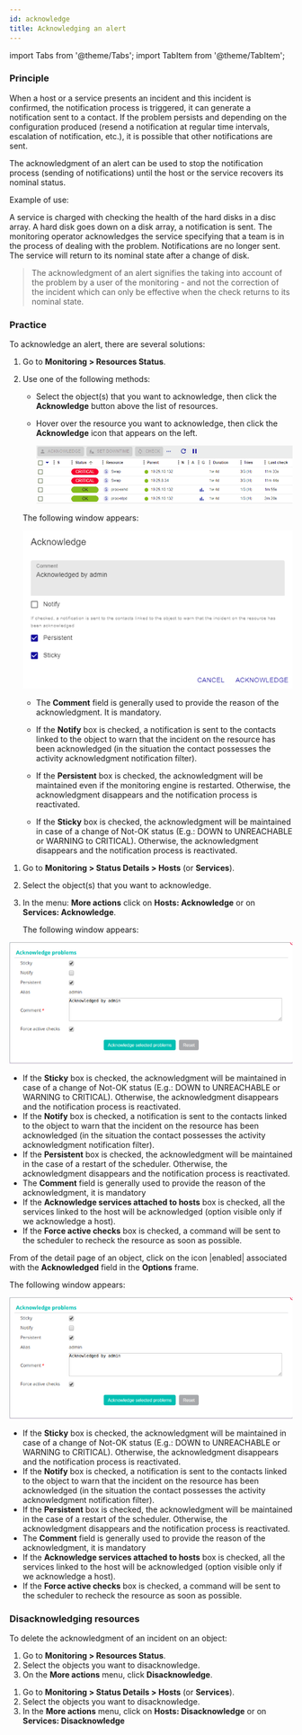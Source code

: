```yaml
---
id: acknowledge
title: Acknowledging an alert
---
```

import Tabs from '@theme/Tabs';
import TabItem from '@theme/TabItem';


### Principle

When a host or a service presents an incident and this incident is
confirmed, the notification process is triggered, it can generate a
notification sent to a contact. If the problem persists and depending on
the configuration produced (resend a notification at regular time
intervals, escalation of notification, etc.), it is possible that other
notifications are sent.

The acknowledgment of an alert can be used to stop the notification
process (sending of notifications) until the host or the service
recovers its nominal status.

Example of use:

A service is charged with checking the health of the hard disks in a
disc array. A hard disk goes down on a disk array, a notification is
sent. The monitoring operator acknowledges the service specifying that a
team is in the process of dealing with the problem. Notifications are no
longer sent. The service will return to its nominal state after a change
of disk.

> The acknowledgment of an alert signifies the taking into account of
> the problem by a user of the monitoring - and not the correction of
> the incident which can only be effective when the check returns to its
> nominal state.

### Practice

To acknowledge an alert, there are several solutions:

<Tabs groupId="sync">
<TabItem value="From the Resources Status page" label="From the Resources Status page">

1. Go to **Monitoring > Resources Status**.
2. Use one of the following methods:
    - Select the object(s) that you want to acknowledge, then click the **Acknowledge** button above the list of resources.
    - Hover over the resource you want to acknowledge, then click the **Acknowledge** icon that appears on the left.

        ![image](../assets/alerts/resources-status/ack-hover.gif)

    The following window appears:

    ![image](../assets/alerts/resources-status/ack-popup.png)

    -   The **Comment** field is generally used to provide the reason of the
    acknowledgment. It is mandatory.
    
    -   If the **Notify** box is checked, a notification is sent to the
    contacts linked to the object to warn that the incident on the
    resource has been acknowledged (in the situation the contact
    possesses the activity acknowledgment notification filter).

    -   If the **Persistent** box is checked, the acknowledgment will be
    maintained even if the monitoring engine is restarted. Otherwise, the
    acknowledgment disappears and the notification process is
    reactivated.

    -   If the **Sticky** box is checked, the acknowledgment will be
    maintained in case of a change of Not-OK status (E.g.: DOWN to
    UNREACHABLE or WARNING to CRITICAL). Otherwise, the acknowledgment
    disappears and the notification process is reactivated.

</TabItem>
<TabItem value="From real time monitoring" label="From real time monitoring">

1.  Go to **Monitoring > Status Details > Hosts** (or **Services**).
2.  Select the object(s) that you want to acknowledge.
3.  In the menu: **More actions** click on **Hosts: Acknowledge** or on
    **Services: Acknowledge**.

    The following window appears:

![image](../assets/alerts/acknowledged.png)

-   If the **Sticky** box is checked, the acknowledgment will be
    maintained in case of a change of Not-OK status (E.g.: DOWN to
    UNREACHABLE or WARNING to CRITICAL). Otherwise, the acknowledgment
    disappears and the notification process is reactivated.
-   If the **Notify** box is checked, a notification is sent to the
    contacts linked to the object to warn that the incident on the
    resource has been acknowledged (in the situation the contact
    possesses the activity acknowledgment notification filter).
-   If the **Persistent** box is checked, the acknowledgment will be
    maintained in the case of a restart of the scheduler. Otherwise, the
    acknowledgment disappears and the notification process is
    reactivated.
-   The **Comment** field is generally used to provide the reason of the
    acknowledgment, it is mandatory
-   If the **Acknowledge services attached to hosts** box is checked,
    all the services linked to the host will be acknowledged (option
    visible only if we acknowledge a host).
-   If the **Force active checks** box is checked, a command will be
    sent to the scheduler to recheck the resource as soon as possible.

</TabItem>
<TabItem value="From the detailed sheet of an object" label="From the detailed sheet of an object">

From of the detail page of an object, click on the icon |enabled| associated
with the **Acknowledged** field in the **Options** frame.

The following window appears:

![image](../assets/alerts/acknowledged.png)

-   If the **Sticky** box is checked, the acknowledgment will be
    maintained in case of a change of Not-OK status (E.g.: DOWN to
    UNREACHABLE or WARNING to CRITICAL). Otherwise, the acknowledgment
    disappears and the notification process is reactivated.
-   If the **Notify** box is checked, a notification is sent to the
    contacts linked to the object to warn that the incident on the
    resource has been acknowledged (in the situation the contact
    possesses the activity acknowledgment notification filter).
-   If the **Persistent** box is checked, the acknowledgment will be
    maintained in the case of a restart of the scheduler. Otherwise, the
    acknowledgment disappears and the notification process is
    reactivated.
-   The **Comment** field is generally used to provide the reason of the
    acknowledgment, it is mandatory
-   If the **Acknowledge services attached to hosts** box is checked,
    all the services linked to the host will be acknowledged (option
    visible only if we acknowledge a host).
-   If the **Force active checks** box is checked, a command will be
    sent to the scheduler to recheck the resource as soon as possible.

</TabItem>
</Tabs>

### Disacknowledging resources

To delete the acknowledgment of an incident on an object:

<Tabs groupId="sync">
<TabItem value="From the Resources Status page" label="From the Resources Status page">

1. Go to **Monitoring > Resources Status**.
2. Select the objects you want to disacknowledge.
3. On the **More actions** menu, click **Disacknowledge**.

</TabItem>
<TabItem value="From real time monitoring" label="From real time monitoring">

1.  Go to **Monitoring > Status Details > Hosts** (or **Services**).
2.  Select the objects you want to disacknowledge.
3.  In the **More actions** menu, click on **Hosts: Disacknowledge** or
    on **Services: Disacknowledge**

</TabItem>
</Tabs>